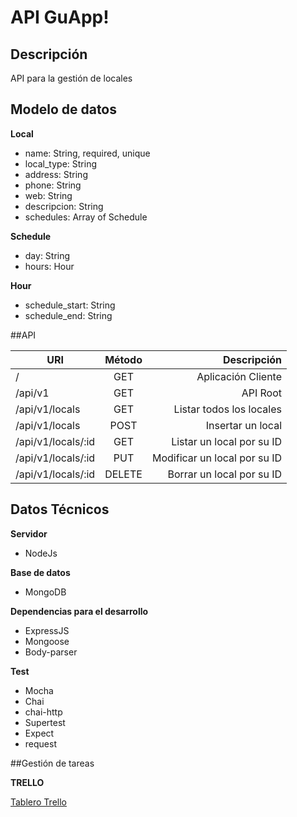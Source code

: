 # API GuApp!

## Descripción

API para la gestión de locales

## Modelo de datos

**Local**
- name: String, required, unique
- local_type: String
- address: String
- phone: String
- web: String
- descripcion: String
- schedules: Array of Schedule

**Schedule**
- day: String
- hours: Hour

**Hour** 
- schedule_start: String
- schedule_end: String 


##API

| URI                      | Método | Descripción                            |
| ------------------------ |:------:| --------------------------------------:|
| /                        | GET    | Aplicación Cliente                     |
| /api/v1                  | GET    | API Root                               |
| /api/v1/locals           | GET    | Listar todos los locales               |
| /api/v1/locals           | POST   | Insertar un local                      |
| /api/v1/locals/:id       | GET    | Listar un local por su ID              |
| /api/v1/locals/:id       | PUT    | Modificar un local por su ID           |
| /api/v1/locals/:id       | DELETE | Borrar un local por su ID              |

## Datos Técnicos

**Servidor**
- NodeJs

**Base de datos**
- MongoDB

**Dependencias para el desarrollo**
- ExpressJS
- Mongoose
- Body-parser

**Test**
- Mocha
- Chai
- chai-http
- Supertest
- Expect
- request

##Gestión de tareas

**TRELLO**

[Tablero Trello](https://trello.com/b/M9OcNmRC/guapp)
